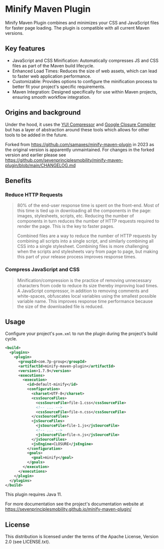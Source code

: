 # Minify Maven Plugin

Minify Maven Plugin combines and minimizes your CSS and JavaScript files for faster page loading. The plugin is compatible with all current Maven versions.

## Key features

- JavaScript and CSS Minification: Automatically compresses JS and CSS files as part of the Maven build lifecycle.
- Enhanced Load Times: Reduces the size of web assets, which can lead to faster web application performance.
- Customizable: Provides options to configure the minification process to better fit your project's specific requirements.
- Maven Integration: Designed specifically for use within Maven projects, ensuring smooth workflow integration.

## Origins and background

Under the hood, it uses the [YUI Compressor]([https://github.com/yui/yuicompressor](https://github.com/yui/yuicompressor)) and [Google Closure Compiler](https://developers.google.com/closure/compiler/) but has a layer of abstraction around these tools which allows for other tools to be added in the future.

Forked from https://github.com/samaxes/minify-maven-plugin in 2023 as the original version is apparently unmaintained. For changes in the forked version and earlier please see https://github.com/sevenprinciplesmobility/minify-maven-plugin/blob/main/CHANGELOG.md

## Benefits

### Reduce HTTP Requests

> 80% of the end-user response time is spent on the front-end. Most of this time is tied up in downloading all the components in the page: images, stylesheets, scripts, etc. Reducing the number of components in turn reduces the number of HTTP requests required to render the page. This is the key to faster pages.
>
> Combined files are a way to reduce the number of HTTP requests by combining all scripts into a single script, and similarly combining all CSS into a single stylesheet. Combining files is more challenging when the scripts and stylesheets vary from page to page, but making this part of your release process improves response times.

### Compress JavaScript and CSS
    
> Minification/compression is the practice of removing unnecessary characters from code to reduce its size thereby improving load times. A JavaScript compressor, in addition to removing comments and white-spaces, obfuscates local variables using the smallest possible variable name. This improves response time performance because the size of the downloaded file is reduced.

## Usage

Configure your project's `pom.xml` to run the plugin during the project's build cycle.

```xml
<build>
  <plugins>
    <plugin>
      <groupId>com.7p-group</groupId>
      <artifactId>minify-maven-plugin</artifactId>
      <version>1.7.9</version>
      <executions>
        <execution>
          <id>default-minify</id>
          <configuration>
            <charset>UTF-8</charset>
            <cssSourceFiles>
              <cssSourceFile>file-1.css</cssSourceFile>
              <!-- ... -->
              <cssSourceFile>file-n.css</cssSourceFile>
            </cssSourceFiles>
            <jsSourceFiles>
              <jsSourceFile>file-1.js</jsSourceFile>
              <!-- ... -->
              <jsSourceFile>file-n.js</jsSourceFile>
            </jsSourceFiles>
            <jsEngine>CLOSURE</jsEngine>
          </configuration>
          <goals>
            <goal>minify</goal>
          </goals>
        </execution>
      </executions>
    </plugin>
  </plugins>
</build>
```

This plugin requires Java 11.

For more documentation see the project's documentation website at https://sevenprinciplesmobility.github.io/minify-maven-plugin/

## License

This distribution is licensed under the terms of the Apache License, Version 2.0 (see LICENSE.txt).
